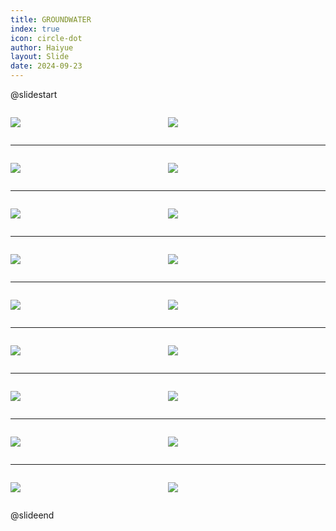 ```yaml
---
title: GROUNDWATER
index: true
icon: circle-dot
author: Haiyue
layout: Slide
date: 2024-09-23
---
```

 
@slidestart

<div style="display:flex">
<div style="flex:1">

![](https://raw.githubusercontent.com/yclord/reading/refs/heads/master/english/Level-V/GROUNDWATER/001.webp)
</div>
<div style="flex:1">

![](https://raw.githubusercontent.com/yclord/reading/refs/heads/master/english/Level-V/GROUNDWATER/002.webp)
</div>
</div>

---

<div style="display:flex">
<div style="flex:1">

![](https://raw.githubusercontent.com/yclord/reading/refs/heads/master/english/Level-V/GROUNDWATER/003.webp)
</div>
<div style="flex:1">

![](https://raw.githubusercontent.com/yclord/reading/refs/heads/master/english/Level-V/GROUNDWATER/004.webp)
</div>
</div>

---

<div style="display:flex">
<div style="flex:1">

![](https://raw.githubusercontent.com/yclord/reading/refs/heads/master/english/Level-V/GROUNDWATER/005.webp)
</div>
<div style="flex:1">

![](https://raw.githubusercontent.com/yclord/reading/refs/heads/master/english/Level-V/GROUNDWATER/006.webp)
</div>
</div>

---

<div style="display:flex">
<div style="flex:1">

![](https://raw.githubusercontent.com/yclord/reading/refs/heads/master/english/Level-V/GROUNDWATER/007.webp)
</div>
<div style="flex:1">

![](https://raw.githubusercontent.com/yclord/reading/refs/heads/master/english/Level-V/GROUNDWATER/008.webp)
</div>
</div>

---

<div style="display:flex">
<div style="flex:1">

![](https://raw.githubusercontent.com/yclord/reading/refs/heads/master/english/Level-V/GROUNDWATER/009.webp)
</div>
<div style="flex:1">

![](https://raw.githubusercontent.com/yclord/reading/refs/heads/master/english/Level-V/GROUNDWATER/010.webp)
</div>
</div>

---

<div style="display:flex">
<div style="flex:1">

![](https://raw.githubusercontent.com/yclord/reading/refs/heads/master/english/Level-V/GROUNDWATER/011.webp)
</div>
<div style="flex:1">

![](https://raw.githubusercontent.com/yclord/reading/refs/heads/master/english/Level-V/GROUNDWATER/012.webp)
</div>
</div>

---

<div style="display:flex">
<div style="flex:1">

![](https://raw.githubusercontent.com/yclord/reading/refs/heads/master/english/Level-V/GROUNDWATER/013.webp)
</div>
<div style="flex:1">

![](https://raw.githubusercontent.com/yclord/reading/refs/heads/master/english/Level-V/GROUNDWATER/014.webp)
</div>
</div>

---

<div style="display:flex">
<div style="flex:1">

![](https://raw.githubusercontent.com/yclord/reading/refs/heads/master/english/Level-V/GROUNDWATER/015.webp)
</div>
<div style="flex:1">

![](https://raw.githubusercontent.com/yclord/reading/refs/heads/master/english/Level-V/GROUNDWATER/016.webp)
</div>
</div>

---

<div style="display:flex">
<div style="flex:1">

![](https://raw.githubusercontent.com/yclord/reading/refs/heads/master/english/Level-V/GROUNDWATER/017.webp)
</div>
<div style="flex:1">

![](https://raw.githubusercontent.com/yclord/reading/refs/heads/master/english/Level-V/GROUNDWATER/018.webp)
</div>
</div>

@slideend